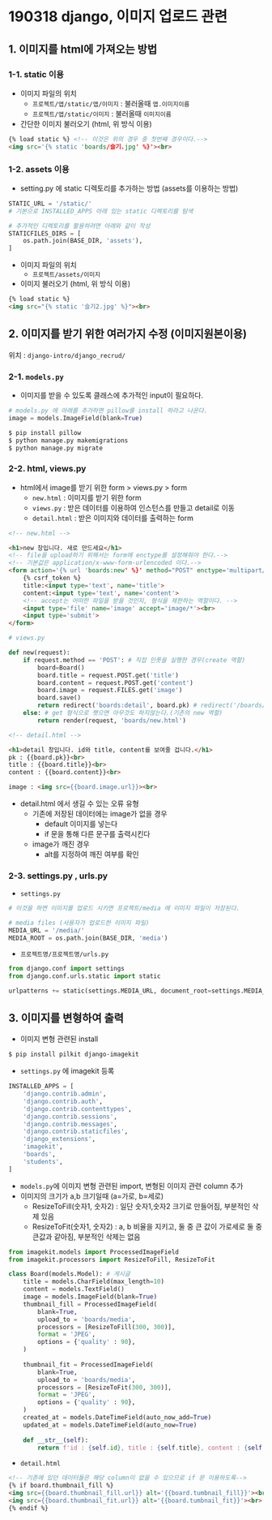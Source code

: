 # 190318 django, 이미지 업로드 관련

## 1. 이미지를 html에 가져오는 방법

### 1-1. static 이용

- 이미지 파일의 위치
  - `프로젝트/앱/static/앱/이미지` : 불러올때 `앱.이미지이름`
  - `프로젝트/앱/static/이미지` : 불러올때 `이미지이름`
- 간단한 이미지 불러오기 (html, 위 방식 이용)

```html
{% load static %} <!-- 이것은 위의 경우 중 첫번째 경우이다.-->
<img src='{% static 'boards/슬기.jpg' %}'><br>
```



### 1-2. assets 이용

- setting.py 에 static 디렉토리를 추가하는 방법 (assets를 이용하는 방법)

```python
STATIC_URL = '/static/'
# 기본으로 INSTALLED_APPS 아래 있는 static 디렉토리를 탐색

# 추가적인 디렉토리를 활용하려면 아래와 같이 작성
STATICFILES_DIRS = [
    os.path.join(BASE_DIR, 'assets'),
]
```

- 이미지 파일의 위치
  - `프로젝트/assets/이미지` 
- 이미지 불러오기 (html, 위 방식 이용)

```html
{% load static %}
<img src="{% static '슬기2.jpg' %}"><br>
```



## 2. 이미지를 받기 위한 여러가지 수정 (이미지원본이용)

위치 : `django-intro/django_recrud/`

### 2-1. `models.py`

- 이미지를 받을 수 있도록 클래스에 추가적인 input이 필요하다.

```python
# models.py 에 아래를 추가하면 pillow를 install 하라고 나온다.
image = models.ImageField(blank=True)
```

```bash
$ pip install pillow
$ python manage.py makemigrations
$ python manage.py migrate
```



### 2-2. html, views.py

- html에서 image를 받기 위한 form > views.py > form
  - `new.html` : 이미지를 받기 위한 form
  - `views.py` : 받은 데이터를 이용하여 인스턴스를 만들고 detail로 이동
  - `detail.html` : 받은 이미지와 데이터를 출력하는 form

```html
<!-- new.html --> 

<h1>new 창입니다. 새로 만드세요</h1>
<!-- file을 upload하기 위해서는 form에 enctype를 설정해줘야 한다.-->
<!-- 기본값은 application/x-www-form-urlencoded 이다.-->
<form action='{% url 'boards:new' %}' method="POST" enctype='multipart/form-data'>
    {% csrf_token %}
    title:<input type='text', name='title'>
    content:<input type='text', name='content'>
    <!-- accept는 어떠한 파일을 받을 것인지, 형식을 제한하는 역할이다. -->
    <input type='file' name='image' accept='image/*'><br>
    <input type='submit'>
</form>
```

```python
# views.py

def new(request):
    if request.method == 'POST': # 직접 인풋을 실행한 경우(create 역할)
        board=Board()
        board.title = request.POST.get('title')
        board.content = request.POST.get('content')
        board.image = request.FILES.get('image')
        board.save()
        return redirect('boards:detail', board.pk) # redirect('/boards/') 와 같은 의미이다. 왜냐하면 boards/urls.py 에서 name으로 정의했으므로
    else: # get 형식으로 햇으면 아무것도 하지않는다.(기존의 new 역할)
        return render(request, 'boards/new.html')
```

```html
<!-- detail.html -->

<h1>detail 창입니다. id와 title, content를 보여줄 겁니다.</h1>
pk : {{board.pk}}<br>
title : {{board.title}}<br>
content : {{board.content}}<br>

image : <img src={{board.image.url}}><br>
```

- detail.html 에서 생길 수 있는 오류 유형
  - 기존에 저장된 데이터에는 image가 없을 경우
    - default 이미지를 넣는다
    - if 문을 통해 다른 문구를 출력시킨다
  - image가 깨진 경우
    - alt를 지정하여 깨진 여부를 확인



### 2-3. settings.py , urls.py

- `settings.py`

```python
# 이것을 하면 이미지를 업로드 시키면 프로젝트/media 에 이미지 파일이 저장된다.

# media files (사용자가 업로드한 이미지 파일)
MEDIA_URL = '/media/'
MEDIA_ROOT = os.path.join(BASE_DIR, 'media')
```



- `프로젝트명/프로젝트명/urls.py`

```python
from django.conf import settings
from django.conf.urls.static import static

urlpatterns += static(settings.MEDIA_URL, document_root=settings.MEDIA_ROOT)

```



## 3. 이미지를 변형하여 출력

- 이미지 변형 관련된 install

```bash
$ pip install pilkit django-imagekit
```

- `settings.py` 에 imagekit 등록

```python
INSTALLED_APPS = [
    'django.contrib.admin',
    'django.contrib.auth',
    'django.contrib.contenttypes',
    'django.contrib.sessions',
    'django.contrib.messages',
    'django.contrib.staticfiles',
    'django_extensions',
    'imagekit',
    'boards',
    'students',
]
```

- `models.py`에 이미지 변형 관련된 import, 변형된 이미지 관련 column 추가
- 이미지의 크기가 a,b 크기일때 (a=가로, b=세로)
  - ResizeToFill(숫자1, 숫자2) : 일단 숫자1,숫자2 크기로 만들어짐, 부분적인 삭제 있음
  - ResizeToFit(숫자1, 숫자2) : a, b 비율을 지키고, 둘 중 큰 값이 가로세로 둘 중 큰값과 같아짐, 부분적인 삭제는 없음

```python
from imagekit.models import ProcessedImageField
from imagekit.processors import ResizeToFill, ResizeToFit

class Board(models.Model): # 게시글
    title = models.CharField(max_length=10)
    content = models.TextField()  
    image = models.ImageField(blank=True)
    thumbnail_fill = ProcessedImageField(
        blank=True,
        upload_to = 'boards/media',
        processors = [ResizeToFill(300, 300)],
        format = 'JPEG',
        options = {'quality' : 90},
    )
    
    thumbnail_fit = ProcessedImageField(
        blank=True,
        upload_to = 'boards/media',
        processors = [ResizeToFit(300, 300)],
        format = 'JPEG',
        options = {'quality' : 90},
    )    
    created_at = models.DateTimeField(auto_now_add=True)
    updated_at = models.DateTimeField(auto_now=True)
    
    def __str__(self):
        return f'id : {self.id}, title : {self.title}, content : {self.content}'
```

- `detail.html`

```html
<!-- 기존에 있던 데이터들은 해당 column이 없을 수 있으므로 if 문 이용하도록--> 
{% if board.thumbnail_fill %}
<img src={{board.thumbnail_fill.url}} alt='{{board.tumbnail_fill}}'><br>
<img src={{board.thumbnail_fit.url}} alt='{{board.tumbnail_fit}}'><br>
{% endif %}
```



